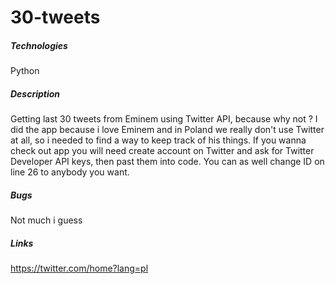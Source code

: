 # 30-tweets

##### Technologies
Python

##### Description
Getting last 30 tweets from Eminem using Twitter API, because why not ? I did the app because i love Eminem and in Poland we really don't use Twitter at all, so i needed to find a way to keep track of his things. If you wanna check out app you will need create account on Twitter and ask for Twitter Developer API keys, then past them into code. You can as well change ID on line 26 to anybody you want.

##### Bugs 
Not much i guess

##### Links
https://twitter.com/home?lang=pl
